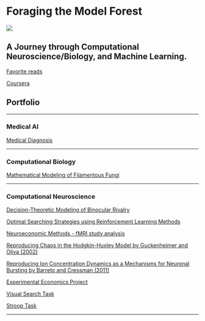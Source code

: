 # Foraging the Model Forest

<img src="images/21.png?raw=true">


## A Journey through Computational Neuroscience/Biology, and Machine Learning.


<!-- I’m a Computational Neuroscientist with experience in Machine Learning and Data Science. 

more of an entry close to my master thesis intro, then explain that I am interested in these complexities of our human mind. Then already lead into my first project master thesis.  then also about simulating, for what is useful for society, fungi etc. (take notes from lausanne company) fungi project. and then keep going about how I am interested in using data in real life to make these decisions, and networks that might be derived from human logic. then ai ml dl projects 

ML: focuses on the use of data and algorithms to imitate the way that humans learn, gradually improving its accuracy

I am fascinated by the complexities of the human mind and how it shapes our decision-making. Simultaneaously I am fascinated by how data shapes everyday decision-making in various parts of industry, including medical decisions, sustainability, etc. All of these have one thing in common: 
the idea of exploring or searching through a diverse and complex landscape of models. As the word "foraging" implies, we need to purposefully explore to find valuable insights or optimal solutions within the "model forest". This process of learning by trial and error is also referred to as reinforcement learning.
-->

<!--So far, my journey has been all about exploring the intersections of Applied Mathematics and AI tools in Neuro- and Cognitive Sciences.-->




[Favorite reads](/md_files/favreads.md)

[Coursera](https://www.coursera.org/user/6cf7c745d9072553321c3558e23d48bf)

<!--[Music]() what I do while my models are training-->



## Portfolio

---

### Medical AI

[Medical Diagnosis](/sample_page)



<!-- [Medical Prognosis](/sample_page)



[Medical Treatment](/sample_page)


[Genomics](/sample_page)
<!-- img src="images/comingsoon.jpeg?raw=true"/ -->
---

<!--### Renewable Energy Project

[Project 1 Title](http://example.com/)

--- -->

### Computational Biology

[Mathematical Modeling of Filamentous Fungi](/md_files/fungi.md)

---

### Computational Neuroscience

[Decision-Theoretic Modeling of Binocular Rivalry](/md_files/bin_riv.md)
<!--img src="images/comingsoon.jpeg?raw=true"/-->

[Optimal Searching Strategies using Reinforcement Learning Methods](/md_files/masterthesis.md)

[Neuroeconomic Methods - fMRI study analysis](/md_files/neuroeconomic_methods.md)
<!--img src="images/comingsoon.jpeg?raw=true"/-->

[Reproducing Chaos in the Hodgkin-Huxley Model by Guckenheimer and Oliva (2002)](/md_files/chaos.md)

[Reproducing Ion Concentration Dynamics as a Mechanisms for Neuronal Bursting by Barreto and Cressman (2011)](/md_files/ioncon.md)
<!--img src="images/comingsoon.jpeg?raw=true"/-->

[Experimental Economics Project](/md_files/exp_econ_project.md)
<!--img src="images/comingsoon.jpeg?raw=true"/-->

[Visual Search Task](/md_files/visualsearch.md)
<!--img src="images/comingsoon.jpeg?raw=true"/-->

[Stroop Task](/md_files/strooptask.md)
<!--img src="images/comingsoon.jpeg?raw=true"/-->

<!-- add stochastics projects, comp modeling, deep learning, exp economics projects -->


---
